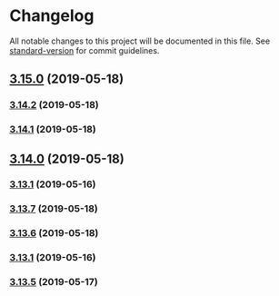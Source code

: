 # Changelog

All notable changes to this project will be documented in this file. See [standard-version](https://github.com/conventional-changelog/standard-version) for commit guidelines.

## [3.15.0](https://github.com/luxcium/pop-n-lock-theme-vscode/compare/v3.14.0...v3.15.0) (2019-05-18)



### [3.14.2](https://github.com/luxcium/pop-n-lock-theme-vscode/compare/v3.14.0...v3.14.2) (2019-05-18)



### [3.14.1](https://github.com/luxcium/pop-n-lock-theme-vscode/compare/v3.14.0...v3.14.1) (2019-05-18)



## [3.14.0](https://github.com/luxcium/pop-n-lock-theme-vscode/compare/v3.13.2...v3.14.0) (2019-05-18)



### [3.13.1](https://github.com/luxcium/pop-n-lock-theme-vscode/compare/v3.13.0...v3.13.1) (2019-05-16)



### [3.13.7](https://github.com/luxcium/pop-n-lock-theme-vscode/compare/v3.13.6...v3.13.7) (2019-05-18)



### [3.13.6](https://github.com/luxcium/pop-n-lock-theme-vscode/compare/v3.13.2...v3.13.6) (2019-05-18)

### [3.13.1](https://github.com/luxcium/pop-n-lock-theme-vscode/compare/v3.13.0...v3.13.1) (2019-05-16)

### [3.13.5](https://github.com/luxcium/pop-n-lock-theme-vscode/compare/v3.13.4...v3.13.5) (2019-05-17)
